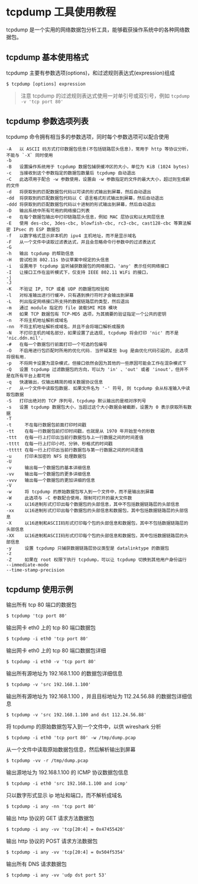 # tcpdump 工具使用教程

tcpdump 是一个实用的网络数据包分析工具，能够截获操作系统中的各种网络数据包。

## tcpdump 基本使用格式

tcpdump 主要有参数选项(options)，和过滤规则表达式(expression)组成

```
$ tcpdump [options] expression
```

> 注意 tcpdump 的过滤规则表达式使用一对单引号或双引号，例如 `tcpdump -v 'tcp port 80'`

## tcpdump 参数选项列表

tcpdump 命令拥有相当多的参数选项，同时每个参数选项可以配合使用

```
-A   以 ASCII 码方式打印数据包信息(不包括链路层头信息)，常用于 http 等协议分析，不能与 `-X` 同时使用
-b
-B   设置操作系统用于 tcpdump 数据包捕获缓冲区的大小，单位为 KiB (1024 bytes)
-c   当接收到这个参数指定的数据包数量后 tcpdump 自动退出
-C   此选项用于配合 -w 参数使用，设置由 -w 参数指定的文件的最大大小，超过则生成新的文件
-d   将获取到的匹配数据包代码以可读的形式输出到屏幕，然后自动退出
-dd  将获取到的匹配数据包代码以 C 语言格式形式输出到屏幕，然后自动退出
-ddd 将获取到的匹配数据包代码以十进制的形式输出到屏幕，然后自动退出
-D   输出系统中所有可用的网络接口列表
-e   在每个数据包输出中打印链路层头信息，例如 MAC 层协议和以太网层信息
-E   使用 des-cbc, 3des-cbc, blowfish-cbc, rc3-cbc, cast128-cbc 等算法解密 IPsec 的 ESP 数据包
-f   以数字格式显示非本机的 ipv4 主机地址，而不是显示域名
-F   从一个文件中读取过滤表达式，并且会忽略命令行参数中的过滤表达式
-G
-h   输出 tcpdump 的帮助信息
-H   尝试检测 802.11s 协议草案中规定的头信息
-i   设置用于 tcpdump 监听捕获数据包的网络接口，'any' 表示任何网络接口
-I   让接口工作在监听模式下，仅支持 IEEE 802.11 WiFi 的接口， 
-j
-J
-K   不验证 IP, TCP 或者 UDP 的数据包校验和
-l   对标准输出进行行缓冲，只有遇到换行符时才会输出到屏幕
-L   列出指定网络接口所支持的数据链路层的类型，然后退出
-m   通过 module 指定的 file 装载SMI MIB 模块
-M   如果 TCP 数据包有 TCP-MD5 选项，为其摘要的验证指定一个公共的密钥
-n   不将主机地址解析成域名
-nn  不将主机地址解析成域名，并且不会将端口解析成服务
-N   不打印主机的域名部分，如果设置了此选现, tcpdump 将会打印 'nic' 而不是 'nic.ddn.mil'.
-#   在每一个数据包行前面打印一个可选的包编号
-O   不启用进行包匹配时所用的优化代码. 当怀疑某些 bug 是由优化代码引起的, 此选项将很有用.
-p   不将网卡设置为混杂模式，但接口依然会因为其他的一些原因可能会工作在混杂模式下
-Q   设置 tcpdump 过滤数据包的方向，可以为 'in' 、'out' 或者 'inout'，但并不是在所有平台上都可用
-q   快速输出，仅输出精简的相关数据协议信息
-r   从一个文件中读取包数据. 如果文件名为 '-' 符号, 则 tcpdump 会从标准输入中读取包数据
-S   打印出绝对的 TCP 序列号，tcpdump 默认输出的是相对序列号
-s   设置 tcpdump 数据包大小，当超过这个大小数据会被截断，设置为 0 表示获取所有数据
-T
-t     不在每行数据包前面打印时间戳
-tt    在每一行数据包前打印时间戳，也就是从 1970 年开始至今的秒数
-ttt   在每一行上打印出当前行数据包与上一行数据之间的时间差值
-tttt  在每一行上打印小时、分钟、秒格式的时间戳
-ttttt 在每一行上打印出当前行数据包与第一行数据之间的时间差值
-u     打印未加密的 NFS 处理数据包
-U
-v     输出每一个数据包的基本详细信息
-vv    输出每一个数据包的更多详细信息
-vvv   输出每一个数据包的更加详细的信息
-V
-w     将 tcpdump 的原始数据包写入到一个文件中，而不是输出到屏幕
-W     此选项与 -C 参数配合使用，限制可打开的最大文件数
-x     以16进制形式打印出每个数据包的头部信息，其中不包括数据链路层的头部信息
-xx    以16进制形式打印出每个数据包的头部信息和数据包，其中包括数据链路层的头部信息
-X     以16进制和ASCII码形式打印每个包的头部信息和数据包，其中不包括数据链路层的头部信息
-XX    以16进制和ASCII码形式打印每个包的头部信息和数据包，其中包括数据链路层的头部信息
-y     设置 tcpdump 只捕获数据链路层协议类型是 datalinktype 的数据包
-z
-Z     如果在 root 权限下执行 tcpdump，可以让 tcpdump 切换到其他用户身份运行
--immediate-mode
--time-stamp-precision
```

## tcpdump 使用示例


输出所有 tcp 80 端口的数据包

```
$ tcpdump 'tcp port 80'
```

输出网卡 eth0 上的 tcp 80 端口数据包

```
$ tcpdump -i eth0 'tcp port 80'
```

输出网卡 eth0 上的 tcp 80 端口数据包详细

```
$ tcpdump -i eth0 -v 'tcp port 80'
```

输出所有源地址为 192.168.1.100 的数据包详细信息

```
$ tcpdump -v 'src 192.168.1.100'
```

输出所有源地址为 192.168.1.100 ，并且目标地址为 112.24.56.88 的数据包详细信息

```
$ tcpdump -v 'src 192.168.1.100 and dst 112.24.56.88'
```

将 tcpdump 的原始数据包写入到一个文件中，以供 wireshark 分析

```
$ tcpdump -i eth0 'tcp port 80' -w /tmp/dump.pcap
```

从一个文件中读取原始数据包信息，然后解析输出到屏幕

```
$ tcpdump -vv -r /tmp/dump.pcap
```

输出源地址为 192.168.1.100 的 ICMP 协议数据包信息

```
$ tcpdump -i eth0 'src 192.168.1.100 and icmp'
```

只以数字形式显示 ip 地址和端口，而不解析成域名

```
$ tcpdump -i any -nn 'tcp port 80'
```

输出 http 协议的 GET 请求方法数据包

```
$ tcpdump -i any -vv 'tcp[20:4] = 0x47455420'
```

输出 http 协议的 POST 请求方法数据包

```
$ tcpdump -i any -vv 'tcp[20:4] = 0x504f5354'
```

输出所有 DNS 请求数据包

```
$ tcpdump -i any -vv 'udp dst port 53'
```
